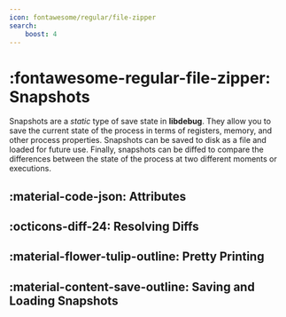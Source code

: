 ```yaml
---
icon: fontawesome/regular/file-zipper
search:
    boost: 4
---
```

# :fontawesome-regular-file-zipper: Snapshots
Snapshots are a _static_ type of save state in **libdebug**. They allow you to save the current state of the process in terms of registers, memory, and other process properties. Snapshots can be saved to disk as a file and loaded for future use. Finally, snapshots can be diffed to compare the differences between the state of the process at two different moments or executions.

## :material-code-json: Attributes

## :octicons-diff-24: Resolving Diffs

## :material-flower-tulip-outline: Pretty Printing

## :material-content-save-outline: Saving and Loading Snapshots
